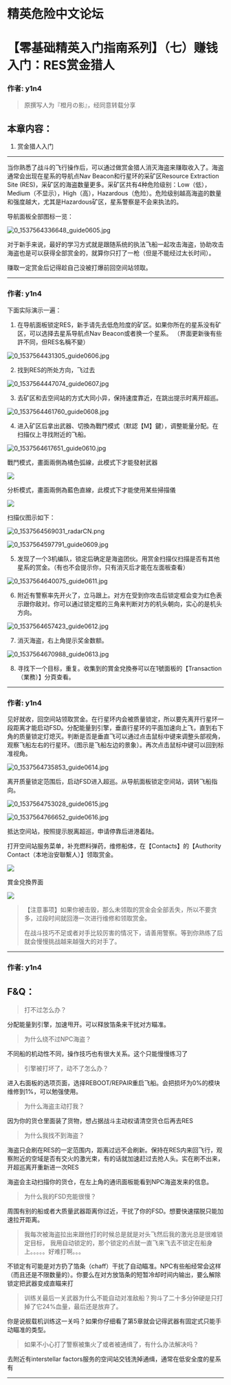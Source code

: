 




精英危险中文论坛
=========







 




# 【零基础精英入门指南系列】（七）赚钱入门：RES赏金猎人





### 作者: y1n4




> 原撰写人为『橙月の影』，经同意转载分享
> 
> 


本章内容：
-----


1. 赏金猎人入门




---


当你熟悉了战斗的飞行操作后，可以通过做赏金猎人消灭海盗来赚取收入了。海盗通常会出现在星系的导航点Nav Beacon和行星环的采矿区Resource Extraction Site (RES)，采矿区的海盗数量更多。采矿区共有4种危险级别：Low（低），Medium（不显示），High（高），Hazardous（危险）。危险级别越高海盗的数量和强度越大，尤其是Hazardous矿区，星系警察是不会来执法的。


导航面板全部图标一览：   

![0_1537564336648_guide0605.jpg](https://cdn.elitedanger.cn/Fg8zOLOOPRa2Zp9ddM4G9ogBOVAb)


对于新手来说，最好的学习方式就是跟随系统的执法飞船一起攻击海盗，协助攻击海盗也是可以获得全部赏金的，就算你只打了一枪（但是不能经过太长时间）。   

赚取一定赏金后记得趁自己没被打爆前回空间站领取。








---



### 作者: y1n4



下面实际演示一遍：


1. 在导航面板锁定RES，新手请先去低危险度的矿区。如果你所在的星系没有矿区，可以选择去星系导航点Nav Beacon或者换一个星系。 （界面更新後有些許不同，但RES名稱不變）  

![0_1537564431305_guide0606.jpg](https://cdn.elitedanger.cn/FrzazuiaSVywKcdJ7P4Un6ANqXa-)


2. 找到RES的所处方向，飞过去   

![0_1537564447074_guide0607.jpg](https://cdn.elitedanger.cn/FhvR6Yg-gagKukiRwZaoFzVh4TEy)


3. 去矿区和去空间站的方式大同小异，保持速度靠近，在跳出提示时离开超巡。   

![0_1537564461760_guide0608.jpg](https://cdn.elitedanger.cn/FopvinLfEZ1lQ63hyHUBSELO_v7Y)


4. 进入矿区后拿出武器、切換為戰鬥模式（默認【M】鍵），调整能量分配。在扫描仪上寻找附近的飞船。   

![0_1537564617651_guide0610.jpg](https://cdn.elitedanger.cn/FomMsNacSdFaOQO7N2N79ocHcwW1)




  

戰鬥模式，畫面兩側為橘色弧線，此模式下才能發射武器  

![](https://qiniu.elitedanger.cn/assets/files/2021-01-11/1610330180-742142-combat-mode-activated.png)


分析模式，畫面兩側為藍色直線，此模式下才能使用某些掃描儀  

![](https://qiniu.elitedanger.cn/assets/files/2021-01-11/1610330245-188516-analysis-mode-activated.png)


扫描仪图示如下：   

![0_1537564569031_radarCN.png](https://cdn.elitedanger.cn/FhZo8nMm1pCTiFsk7xhWOStM1jca)   

![0_1537564597791_guide0609.jpg](https://cdn.elitedanger.cn/FiH7HdrjuNA1AzwjBepy8Y6XhSc0)


5. 发现了一个3机编队，锁定后确定是海盗团伙。用赏金扫描仪扫描是否有其他星系的赏金。（有也不会提示你，只有消灭后才能在左面板查看）   

![0_1537564640075_guide0611.jpg](https://cdn.elitedanger.cn/FhXq6bJNYN2_9R0moO-4FWZMEbJF)


6. 附近有警察率先开火了，立马跟上。对方在受到你攻击后锁定框会变为红色表示跟你敌对。你可以通过锁定框的三角来判断对方的机头朝向，实心的是机头方向。   

![0_1537564657423_guide0612.jpg](https://cdn.elitedanger.cn/FpzDP63e5uwGN0pdHYPBH3feeXit)


7. 消灭海盗，右上角提示奖金数额。   

![0_1537564670988_guide0613.jpg](https://cdn.elitedanger.cn/FgSV7xiHFIIUA5sW9JwKaUofHhWO)


8. 寻找下一个目标，重复。收集到的賞金兌換券可以在1號面板的【Transaction（業務）】分頁查看。








---



### 作者: y1n4



见好就收，回空间站领取赏金。在行星环内会被质量锁定，所以要先离开行星环一段距离才能启动FSD。分配能量到引擎，垂直行星环的平面加速向上飞，直到右下角的质量锁定灯熄灭。判断是否是垂直飞可以通过点击鼠标中键来调整头部视角，观察飞船左右的行星环。（图示是飞船左边的景象）。再次点击鼠标中键可以回到标准视角。


![0_1537564735853_guide0614.jpg](https://cdn.elitedanger.cn/FhONUB1y7EGnGqYzkv9TXnkNo7XS)


离开质量锁定范围后，启动FSD进入超巡。从导航面板锁定空间站，调转飞船指向。   

![0_1537564753028_guide0615.jpg](https://cdn.elitedanger.cn/Ft6yLLP2m1nXQ4S0G7By7xZ7oWJF)   

![0_1537564766652_guide0616.jpg](https://cdn.elitedanger.cn/Fi_ZD0ATJgSTNSbK97XAv3I7aRFg)


抵达空间站，按照提示脱离超巡，申请停靠后进港着陆。   

打开空间站服务菜单，补充燃料弹药，维修船体，在【Contacts】的【Authority Contact（本地治安聯繫人）】领取赏金。   

![](https://qiniu.elitedanger.cn/assets/files/2021-01-02/1609570462-336823-stationmenucontact.png)  

賞金兌換界面  

![](https://qiniu.elitedanger.cn/assets/files/2021-01-02/1609570786-108620-stationmenucontactauthority.png)



> 【注意事项】如果你被击毁，那么未领取的赏金会全部丢失，所以不要贪多，过段时间就回港一次进行维修和领取赏金。   
> 
> 在战斗技巧不足或者对手比较厉害的情况下，请善用警察。等到你熟练了后就会慢慢挑战越来越强大的对手了。
> 
> 






---



### 作者: y1n4



F&Q：
----



> 打不过怎么办？
> 
> 


分配能量到引擎，加速甩开。可以释放箔条来干扰对方瞄准。



> 为什么绕不过NPC海盗？
> 
> 


不同船的机动性不同，操作技巧也有很大关系。这个只能慢慢练习了



> 引擎被打坏了，动不了怎么办？
> 
> 


进入右面板的选项页面，选择REBOOT/REPAIR重启飞船。会把损坏为0%的模块维修到1%，可以勉强使用。



> 为什么海盗主动打我？
> 
> 


因为你的货仓里面装了货物，想占据战斗主动权请清空货仓后再去RES



> 为什么我找不到海盗？
> 
> 


海盗只会刷在RES的一定范围内，距离过远不会刷新。保持在RES内来回飞行，观察附近的空域是否有交火的激光束，有的话就加速赶过去抢人头。实在刷不出来，开超巡离开重新进一次RES   
  

海盗会主动扫描你的货仓，在左上角的通讯面板能看到NPC海盗发来的信息。



> 为什么我的FSD充能很慢？
> 
> 


周围有别的船或者大质量武器距离你过近，干扰了你的FSD。想要快速摆脱只能加速拉开距离。



> 我每次被海盗拉出来跟他打的时候总是就是对头飞然后我的激光总是很难锁定目标， 我用自动锁定的，那个锁定的点就一直飞来飞去不锁定在船身上。。。。。好难打啊。。。
> 
> 


不锁定有可能是对方扔了箔条（chaff）干扰了自动瞄准。NPC有些船经常会这样（而且还是不限数量的）。你要么在对方放箔条的短暂冷却时间内输出，要么解除锁定把武器变成直瞄来打



> 训练关最后一关武器为什么不能自动对准敌船？狗斗了二十多分钟硬是只打掉了它24%血量，最后还是放弃了。
> 
> 


你是说舰载机训练这一关吗？如果你仔细看了第5章就会记得武器有固定式只能手动瞄准的类型。



> 如果不小心打了警察被集火了或者被通缉了，有什么办法解决吗？
> 
> 


去附近有interstellar factors服务的空间站交钱洗掉通缉，通常在低安全度的星系有






---










